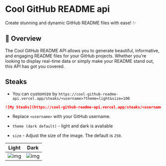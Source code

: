 # Cool GitHub README api

Create stunning and dynamic GitHub README files with ease! ✨

## 🚀 Overview

The Cool GitHub README API allows you to generate beautiful, informative, and engaging README files for your GitHub projects. Whether you're looking to display real-time data or simply make your README stand out, this API has got you covered.

## Steaks

* You can customize by `https://cool-github-readme-api.vercel.app/steaks/<username>?theme=light&size=100`

```markdown
![My Steaks](https://cool-github-readme-api.vercel.app/steaks/<username>?theme=light&size=200)
```

* Replace `<username>` with your GitHub username.

* `theme (dark default)` - light and dark is avaliable
* `size` - Adjust the size of the image. The default is `250`.

|  Light  | Dark  |
| ---|---|
| ![img](https://cool-github-readme-api.vercel.app/steaks/happer64bit)  |  ![img](https://cool-github-readme-api.vercel.app/steaks/happer64bit?theme=light)  |